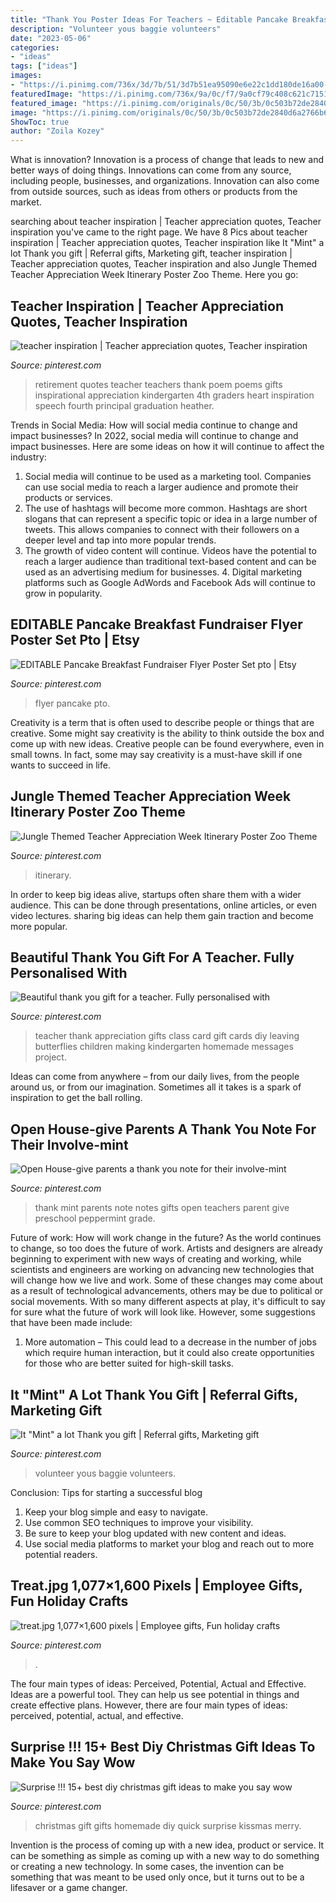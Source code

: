 ```yaml
---
title: "Thank You Poster Ideas For Teachers ~ Editable Pancake Breakfast Fundraiser Flyer Poster Set Pto"
description: "Volunteer yous baggie volunteers"
date: "2023-05-06"
categories:
- "ideas"
tags: ["ideas"]
images:
- "https://i.pinimg.com/736x/3d/7b/51/3d7b51ea95090e6e22c1dd180de16a00--thank-you-gifts-thank-you-notes.jpg?b=t"
featuredImage: "https://i.pinimg.com/736x/9a/0c/f7/9a0cf79c408c621c715100682f3beca3.jpg"
featured_image: "https://i.pinimg.com/originals/0c/50/3b/0c503b72de2840d6a2766b65ea5ea0ee.jpg"
image: "https://i.pinimg.com/originals/0c/50/3b/0c503b72de2840d6a2766b65ea5ea0ee.jpg"
ShowToc: true
author: "Zoila Kozey"
---
```



What is innovation?
Innovation is a process of change that leads to new and better ways of doing things. Innovations can come from any source, including people, businesses, and organizations. Innovation can also come from outside sources, such as ideas from others or products from the market.

	

		
searching about teacher inspiration | Teacher appreciation quotes, Teacher inspiration you've came to the right page. We have 8 Pics about teacher inspiration | Teacher appreciation quotes, Teacher inspiration like It &quot;Mint&quot; a lot Thank you gift | Referral gifts, Marketing gift, teacher inspiration | Teacher appreciation quotes, Teacher inspiration and also Jungle Themed Teacher Appreciation Week Itinerary Poster Zoo Theme. Here you go:
		
    
## Teacher Inspiration | Teacher Appreciation Quotes, Teacher Inspiration

<img loading=lazy src="https://i.pinimg.com/736x/e9/12/e0/e912e07dfb6f2b997452ba68b2d219ee--teacher-retirement-gifts-teacher-gifts.jpg" onerror="this.onerror=null;this.src='https://tse2.mm.bing.net/th?id=OIP.4WzY1U0iOEfWVIaBQWRWmQDYEg&amp;pid=15.1';" alt="teacher inspiration | Teacher appreciation quotes, Teacher inspiration">

_Source: pinterest.com_

>retirement quotes teacher teachers thank poem poems gifts inspirational appreciation kindergarten 4th graders heart inspiration speech fourth principal graduation heather. 

	

Trends in Social Media: How will social media continue to change and impact businesses?
In 2022, social media will continue to change and impact businesses. Here are some ideas on how it will continue to affect the industry: 
1. Social media will continue to be used as a marketing tool. Companies can use social media to reach a larger audience and promote their products or services. 
2. The use of hashtags will become more common. Hashtags are short slogans that can represent a specific topic or idea in a large number of tweets. This allows companies to connect with their followers on a deeper level and tap into more popular trends. 
3. The growth of video content will continue. Videos have the potential to reach a larger audience than traditional text-based content and can be used as an advertising medium for businesses. 4. Digital marketing platforms such as Google AdWords and Facebook Ads will continue to grow in popularity.

    
## EDITABLE Pancake Breakfast Fundraiser Flyer Poster Set Pto | Etsy

<img loading=lazy src="https://i.pinimg.com/736x/7c/ea/1b/7cea1bb3b198b2b133cc5e6e807e6f72.jpg" onerror="this.onerror=null;this.src='https://tse1.mm.bing.net/th?id=OIP.kTXSYlT7V9ZnffSPKyZ4mAHaLH&amp;pid=15.1';" alt="EDITABLE Pancake Breakfast Fundraiser Flyer Poster Set pto | Etsy">

_Source: pinterest.com_

>flyer pancake pto. 

	

Creativity is a term that is often used to describe people or things that are creative. Some might say creativity is the ability to think outside the box and come up with new ideas. Creative people can be found everywhere, even in small towns. In fact, some may say creativity is a must-have skill if one wants to succeed in life.

    
## Jungle Themed Teacher Appreciation Week Itinerary Poster Zoo Theme

<img loading=lazy src="https://i.pinimg.com/736x/9a/0c/f7/9a0cf79c408c621c715100682f3beca3.jpg" onerror="this.onerror=null;this.src='https://tse2.mm.bing.net/th?id=OIP.S_KIqmKx5isKmNbeh9rUIgHaHa&amp;pid=15.1';" alt="Jungle Themed Teacher Appreciation Week Itinerary Poster Zoo Theme">

_Source: pinterest.com_

>itinerary. 

	

In order to keep big ideas alive, startups often share them with a wider audience. This can be done through presentations, online articles, or even video lectures. sharing big ideas can help them gain traction and become more popular.

    
## Beautiful Thank You Gift For A Teacher. Fully Personalised With

<img loading=lazy src="https://i.pinimg.com/736x/54/96/3c/54963c3c5766e4a515bf1e6b50bb4fbc--leaving-presents-collaborative-art-projects.jpg" onerror="this.onerror=null;this.src='https://tse3.mm.bing.net/th?id=OIP.PBuwEVAPcz73G1C-pfFFrgHaJ6&amp;pid=15.1';" alt="Beautiful thank you gift for a teacher. Fully personalised with">

_Source: pinterest.com_

>teacher thank appreciation gifts class card gift cards diy leaving butterflies children making kindergarten homemade messages project. 

	

Ideas can come from anywhere – from our daily lives, from the people around us, or from our imagination. Sometimes all it takes is a spark of inspiration to get the ball rolling.

    
## Open House-give Parents A Thank You Note For Their Involve-mint

<img loading=lazy src="https://i.pinimg.com/736x/3d/7b/51/3d7b51ea95090e6e22c1dd180de16a00--thank-you-gifts-thank-you-notes.jpg?b=t" onerror="this.onerror=null;this.src='https://tse3.mm.bing.net/th?id=OIP.2KyDoc3MJJpE8ohIH7KELwHaLG&amp;pid=15.1';" alt="Open House-give parents a thank you note for their involve-mint">

_Source: pinterest.com_

>thank mint parents note notes gifts open teachers parent give preschool peppermint grade. 

	

Future of work: How will work change in the future?
As the world continues to change, so too does the future of work. Artists and designers are already beginning to experiment with new ways of creating and working, while scientists and engineers are working on advancing new technologies that will change how we live and work. Some of these changes may come about as a result of technological advancements, others may be due to political or social movements. With so many different aspects at play, it's difficult to say for sure what the future of work will look like. However, some suggestions that have been made include: 
1) More automation – This could lead to a decrease in the number of jobs which require human interaction, but it could also create opportunities for those who are better suited for high-skill tasks.

    
## It &quot;Mint&quot; A Lot Thank You Gift | Referral Gifts, Marketing Gift

<img loading=lazy src="https://i.pinimg.com/originals/0c/50/3b/0c503b72de2840d6a2766b65ea5ea0ee.jpg" onerror="this.onerror=null;this.src='https://tse1.mm.bing.net/th?id=OIP.nlMRwkT_kHE0IAbZDfT14gHaLH&amp;pid=15.1';" alt="It &quot;Mint&quot; a lot Thank you gift | Referral gifts, Marketing gift">

_Source: pinterest.com_

>volunteer yous baggie volunteers. 

	

Conclusion: Tips for starting a successful blog
1. Keep your blog simple and easy to navigate.
2. Use common SEO techniques to improve your visibility.
3. Be sure to keep your blog updated with new content and ideas.
4. Use social media platforms to market your blog and reach out to more potential readers.

    
## Treat.jpg 1,077×1,600 Pixels | Employee Gifts, Fun Holiday Crafts

<img loading=lazy src="https://i.pinimg.com/736x/f1/c4/ed/f1c4ed7d97ccc60e02d328178c79250d--employee-appreciation-appreciation-gifts.jpg" onerror="this.onerror=null;this.src='https://tse1.mm.bing.net/th?id=OIP.izg9AFlRjsPurtb305805QHaK_&amp;pid=15.1';" alt="treat.jpg 1,077×1,600 pixels | Employee gifts, Fun holiday crafts">

_Source: pinterest.com_

>. 

	

The four main types of ideas: Perceived, Potential, Actual and Effective.
Ideas are a powerful tool. They can help us see potential in things and create effective plans. However, there are four main types of ideas: perceived, potential, actual, and effective.

    
## Surprise !!! 15+ Best Diy Christmas Gift Ideas To Make You Say Wow

<img loading=lazy src="https://i.pinimg.com/736x/f8/cd/70/f8cd70d12776c118f7ca30c5d25b09ab.jpg" onerror="this.onerror=null;this.src='https://tse2.mm.bing.net/th?id=OIP.TsBRkopqMkOYaadHvvSnygHaLG&amp;pid=15.1';" alt="Surprise !!! 15+ best diy christmas gift ideas to make you say wow">

_Source: pinterest.com_

>christmas gift gifts homemade diy quick surprise kissmas merry. 

	

Invention is the process of coming up with a new idea, product or service. It can be something as simple as coming up with a new way to do something or creating a new technology. In some cases, the invention can be something that was meant to be used only once, but it turns out to be a lifesaver or a game changer.

